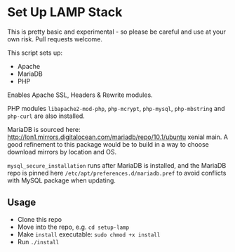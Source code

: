 Set Up LAMP Stack
=================
This is pretty basic and experimental - so please be careful and use at your own risk. Pull requests welcome.

This script sets up:

* Apache
* MariaDB
* PHP

Enables Apache SSL, Headers & Rewrite modules.

PHP modules `libapache2-mod-php`, `php-mcrypt`, `php-mysql`, `php-mbstring` and `php-curl` are also installed.

MariaDB is sourced here: http://lon1.mirrors.digitalocean.com/mariadb/repo/10.1/ubuntu xenial main. A good refinement to this package would be to build in a way to choose download mirrors by location and OS.

`mysql_secure_installation` runs after MariaDB is installed, and the MariaDB repo is pinned here `/etc/apt/preferences.d/mariadb.pref` to avoid conflicts with MySQL package when updating.

## Usage
* Clone this repo
* Move into the repo, e.g. `cd setup-lamp`
* Make `install` executable: `sudo chmod +x install`
* Run `./install`
